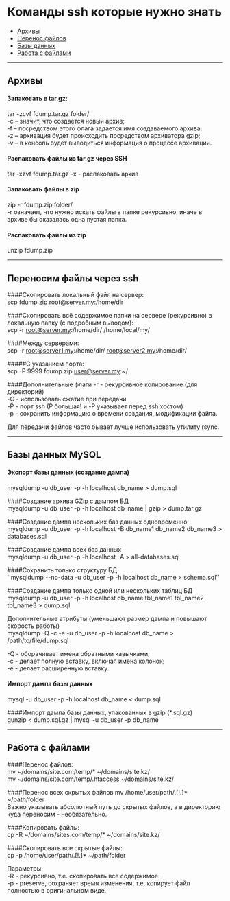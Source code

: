 # Команды ssh которые нужно знать
- [Архивы](#arch)
- [Перенос файлов](#scp)
- [Базы данных](#db)
- [Работа с файлами](#files)

---------------------------------

## <a name="arch"></a> Архивы

#### Запаковать в tar.gz:  
tar -zcvf fdump.tar.gz folder/  
-c – значит, что создается новый архив;  
-f – посредством этого флага задается имя создаваемого архива;  
-z – архивация будет происходить посредством архиватора gzip;  
-v – в консоль будет выводиться информация о процессе архивации.  

#### Распаковать файлы из tar.gz через SSH
tar -xzvf fdump.tar.gz
-x - распаковать архив

#### Запаковать файлы в zip
zip -r fdump.zip folder/  
-r означает, что нужно искать файлы в папке рекурсивно, иначе в архиве бы оказалась одна пустая папка.

#### Распаковать файлы из zip
unzip fdump.zip  

------------------------------------

## <a name="scp"></a> Переносим файлы через ssh

####Скопировать локальный файл на сервер:  
scp fdump.zip root@server.my:/home/dir
  
####Скопировать всё содержимое папки на сервере (рекурсивно) в локальную папку (с подробным выводом):  
scp -r root@server.my:/home/dir/ /home/local/my/

####Между серверами:  
scp -r root@server1.my:/home/dir/ root@server2.my:/home/dir/

#####С указанием порта:  
scp -P 9999 fdump.zip user@server.my:~/

####Дополнительные флаги
-r - рекурсивное копирование (для директорий)  
-C - использовать сжатие при передачи  
-P - порт ssh (P большая! и -P указывает перед ssh хостом)  
-p - сохранить информацию о времени создания, модификации файла.  

Для передачи файлов часто бывает лучше использовать утилиту rsync.  

--------------------------------

## <a name="db"></a> Базы данных MySQL

#### Экспорт базы данных (создание дампа)  
mysqldump -u db_user -p -h localhost db_name > dump.sql  

####Создание архива GZip с дампом БД  
mysqldump -u db_user -p -h localhost db_name | gzip > dump.tar.gz

####Создание дампа нескольких баз данных одновременно  
mysqldump -u db_user -p -h localhost -B db_name1 db_name2 db_name3 > databases.sql

####Создание дампа всех баз данных  
mysqldump -u db_user -p -h localhost -A > all-databases.sql

####Сохранить только структуру БД  
''mysqldump --no-data -u db_user -p -h localhost db_name > schema.sql''

####Создание дампа только одной или нескольких таблиц БД  
mysqldump -u db_user -p -h localhost db_name tbl_name1 tbl_name2 tbl_name3 > dump.sql

Дополнительные атрибуты (уменьшают размер дампа и повышают скорость работы)  
mysqldump -Q -c -e -u db_user -p -h localhost db_name > /path/to/file/dump.sql

-Q - оборачивает имена обратными кавычками;  
-c - делает полную вставку, включая имена колонок;  
-e - делает расширенную вставку.  


#### Импорт дампа базы данных  
mysql -u db_user -p -h localhost db_name < dump.sql

####Импорт дампа базы данных, упакованных в gzip (*.sql.gz)  
gunzip < dump.sql.gz | mysql -u db_user -p db_name

------------------------------
## <a name="files"></a> Работа с файлами  

####Перенос файлов:  
mv ~/domains/site.com/temp/* ~/domains/site.kz/  
mv ~/domains/site.com/temp/.htaccess ~/domains/site.kz/  

####Перенос всех скрытых файлов 
mv /home/user/path/.[!.]* ~/path/folder  
Важно указывать абсолютный путь до скрытых файлов, а в директорию куда переносим - необязательно.  

####Копировать файлы:  
cp -R ~/domains/sites.com/temp/* ~/domains/site.kz/  

####Скопировать все скрытые файлы:  
cp -p /home/user/path/.[!.]* ~/path/folder  

Параметры:  
-R - рекурсивно, т.е. скопировать все содержимое.  
-p - preserve, сохраняет время изменения, т.е. копирует файл полностью в оригинальном виде.  
